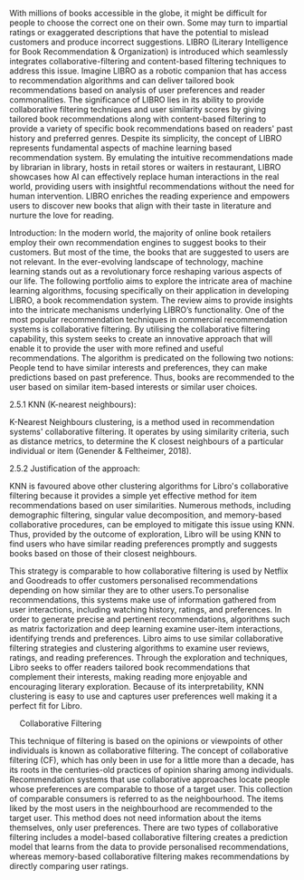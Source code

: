 With millions of books accessible in the globe, it might be difficult for people to choose the correct one on their own. Some may turn to impartial ratings or exaggerated descriptions that have the potential to mislead customers and produce incorrect suggestions. LIBRO (Literary Intelligence for Book Recommendation & Organization) is introduced which seamlessly integrates collaborative-filtering and content-based filtering techniques to address this issue. Imagine LIBRO as a robotic companion that has access to recommendation algorithms and can deliver tailored book recommendations based on analysis of user preferences and reader commonalities. The significance of LIBRO lies in its ability to provide collaborative filtering techniques and user similarity scores by giving tailored book recommendations along with content-based filtering to provide a variety of specific book recommendations based on readers' past history and preferred genres. Despite its simplicity, the concept of LIBRO represents fundamental aspects of machine learning based recommendation system. By emulating the intuitive recommendations made by librarian in library, hosts in retail stores or waiters in restaurant, LIBRO showcases how AI can effectively replace human interactions in the real world, providing users with insightful recommendations without the need for human intervention. LIBRO enriches the reading experience and empowers users to discover new books that align with their taste in literature and nurture the love for reading.

Introduction:
In the modern world, the majority of online book retailers employ their own recommendation engines to suggest books to their customers. But most of the time, the books that are suggested to users are not relevant. In the ever-evolving landscape of technology, machine learning stands out as a revolutionary force reshaping various aspects of our life. The following portfolio aims to explore the intricate area of machine learning algorithms, focusing specifically on their application in developing LIBRO, a book recommendation system. The review aims to provide insights into the intricate mechanisms underlying LIBRO’s functionality. One of the most popular recommendation techniques in commercial recommendation systems is collaborative filtering. By utilising the collaborative filtering capability, this system seeks to create an innovative approach that will enable it to provide the user with more refined and useful recommendations. The algorithm is predicated on the following two notions: People tend to have similar interests and preferences, they can make predictions based on past preference. Thus, books are recommended to the user based on similar item-based interests or similar user choices.

2.5.1 KNN (K-nearest neighbours):

K-Nearest Neighbours clustering, is a method used in recommendation systems' collaborative filtering. It operates by using similarity criteria, such as distance metrics, to determine the K closest neighbours of a particular individual or item (Genender & Feltheimer, 2018).

2.5.2 Justification of the approach:

KNN is favoured above other clustering algorithms for Libro's collaborative filtering because it provides a simple yet effective method for item recommendations based on user similarities. Numerous methods, including demographic filtering, singular value decomposition, and memory-based collaborative procedures, can be employed to mitigate this issue using KNN. Thus, provided by the outcome of exploration, Libro will be using KNN to find users who have similar reading preferences promptly and suggests books based on those of their closest neighbours. 
 

This strategy is comparable to how collaborative filtering is used by Netflix and Goodreads to offer customers personalised recommendations depending on how similar they are to other users.To personalise recommendations, this systems make use of information gathered from user interactions, including watching history, ratings, and preferences. In order to generate precise and pertinent recommendations, algorithms such as matrix factorization and deep learning examine user-item interactions, identifying trends and preferences. Libro aims to use similar collaborative filtering strategies and clustering algorithms to examine user reviews, ratings, and reading preferences. Through the exploration and techniques, Libro seeks to offer readers tailored book recommendations that complement their interests, making reading more enjoyable and encouraging literary exploration. Because of its interpretability, KNN clustering is easy to use and captures user preferences well making it a perfect fit for Libro.

 
Collaborative Filtering

This technique of filtering is based on the opinions or viewpoints of other individuals is known as collaborative filtering. The concept of collaborative filtering (CF), which has only been in use for a little more than a decade, has its roots in the centuries-old practices of opinion sharing among individuals. Recommendation systems that use collaborative approaches locate people whose preferences are comparable to those of a target user. This collection of comparable consumers is referred to as the neighbourhood. The items liked by the most users in the neighbourhood are recommended to the target user. This method does not need information about the items themselves, only user preferences. There are two types of collaborative filtering includes a model-based collaborative filtering creates a prediction model that learns from the data to provide personalised recommendations, whereas memory-based collaborative filtering makes recommendations by directly comparing user ratings.



